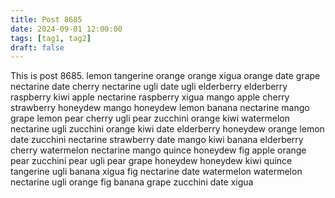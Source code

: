 ```yaml
---
title: Post 8685
date: 2024-09-01 12:00:00
tags: [tag1, tag2]
draft: false
---
```

This is post 8685.
lemon
tangerine
orange
orange
xigua
orange
date
grape
nectarine
date
cherry
nectarine
ugli
date
ugli
elderberry
elderberry
raspberry
kiwi
apple
nectarine
raspberry
xigua
mango
apple
cherry
strawberry
honeydew
mango
honeydew
lemon
banana
nectarine
mango
grape
lemon
pear
cherry
ugli
pear
zucchini
orange
kiwi
watermelon
nectarine
ugli
zucchini
orange
kiwi
date
elderberry
honeydew
orange
lemon
date
zucchini
nectarine
strawberry
date
mango
kiwi
banana
elderberry
cherry
watermelon
nectarine
mango
quince
honeydew
fig
apple
orange
pear
zucchini
pear
ugli
pear
grape
honeydew
honeydew
kiwi
quince
tangerine
ugli
banana
xigua
fig
nectarine
date
watermelon
watermelon
nectarine
ugli
orange
fig
banana
grape
zucchini
date
xigua
